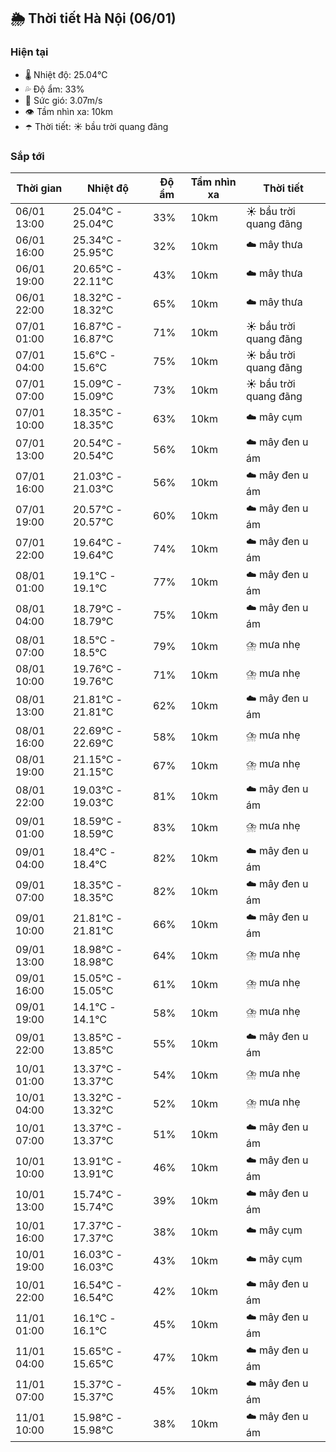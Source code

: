 ## 🌦️ Thời tiết Hà Nội (06/01)

### Hiện tại

- 🌡️ Nhiệt độ: 25.04℃
- 💦 Độ ẩm: 33%
- 💨 Sức gió: 3.07m/s
- 👁️ Tầm nhìn xa: 10km
- ☂️ Thời tiết: ☀️ bầu trời quang đãng

### Sắp tới

| Thời gian | Nhiệt độ | Độ ẩm | Tầm nhìn xa | Thời tiết |
| --- | --- | --- | --- | --- |
| 06/01 13:00 | 25.04℃ - 25.04℃ | 33% | 10km | ☀️ bầu trời quang đãng |
| 06/01 16:00 | 25.34℃ - 25.95℃ | 32% | 10km | ☁️ mây thưa |
| 06/01 19:00 | 20.65℃ - 22.11℃ | 43% | 10km | ☁️ mây thưa |
| 06/01 22:00 | 18.32℃ - 18.32℃ | 65% | 10km | ☁️ mây thưa |
| 07/01 01:00 | 16.87℃ - 16.87℃ | 71% | 10km | ☀️ bầu trời quang đãng |
| 07/01 04:00 | 15.6℃ - 15.6℃ | 75% | 10km | ☀️ bầu trời quang đãng |
| 07/01 07:00 | 15.09℃ - 15.09℃ | 73% | 10km | ☀️ bầu trời quang đãng |
| 07/01 10:00 | 18.35℃ - 18.35℃ | 63% | 10km | ☁️ mây cụm |
| 07/01 13:00 | 20.54℃ - 20.54℃ | 56% | 10km | ☁️ mây đen u ám |
| 07/01 16:00 | 21.03℃ - 21.03℃ | 56% | 10km | ☁️ mây đen u ám |
| 07/01 19:00 | 20.57℃ - 20.57℃ | 60% | 10km | ☁️ mây đen u ám |
| 07/01 22:00 | 19.64℃ - 19.64℃ | 74% | 10km | ☁️ mây đen u ám |
| 08/01 01:00 | 19.1℃ - 19.1℃ | 77% | 10km | ☁️ mây đen u ám |
| 08/01 04:00 | 18.79℃ - 18.79℃ | 75% | 10km | ☁️ mây đen u ám |
| 08/01 07:00 | 18.5℃ - 18.5℃ | 79% | 10km | ⛈️ mưa nhẹ |
| 08/01 10:00 | 19.76℃ - 19.76℃ | 71% | 10km | ⛈️ mưa nhẹ |
| 08/01 13:00 | 21.81℃ - 21.81℃ | 62% | 10km | ☁️ mây đen u ám |
| 08/01 16:00 | 22.69℃ - 22.69℃ | 58% | 10km | ⛈️ mưa nhẹ |
| 08/01 19:00 | 21.15℃ - 21.15℃ | 67% | 10km | ⛈️ mưa nhẹ |
| 08/01 22:00 | 19.03℃ - 19.03℃ | 81% | 10km | ☁️ mây đen u ám |
| 09/01 01:00 | 18.59℃ - 18.59℃ | 83% | 10km | ⛈️ mưa nhẹ |
| 09/01 04:00 | 18.4℃ - 18.4℃ | 82% | 10km | ☁️ mây đen u ám |
| 09/01 07:00 | 18.35℃ - 18.35℃ | 82% | 10km | ☁️ mây đen u ám |
| 09/01 10:00 | 21.81℃ - 21.81℃ | 66% | 10km | ☁️ mây đen u ám |
| 09/01 13:00 | 18.98℃ - 18.98℃ | 64% | 10km | ⛈️ mưa nhẹ |
| 09/01 16:00 | 15.05℃ - 15.05℃ | 61% | 10km | ⛈️ mưa nhẹ |
| 09/01 19:00 | 14.1℃ - 14.1℃ | 58% | 10km | ⛈️ mưa nhẹ |
| 09/01 22:00 | 13.85℃ - 13.85℃ | 55% | 10km | ☁️ mây đen u ám |
| 10/01 01:00 | 13.37℃ - 13.37℃ | 54% | 10km | ⛈️ mưa nhẹ |
| 10/01 04:00 | 13.32℃ - 13.32℃ | 52% | 10km | ⛈️ mưa nhẹ |
| 10/01 07:00 | 13.37℃ - 13.37℃ | 51% | 10km | ☁️ mây đen u ám |
| 10/01 10:00 | 13.91℃ - 13.91℃ | 46% | 10km | ☁️ mây đen u ám |
| 10/01 13:00 | 15.74℃ - 15.74℃ | 39% | 10km | ☁️ mây đen u ám |
| 10/01 16:00 | 17.37℃ - 17.37℃ | 38% | 10km | ☁️ mây cụm |
| 10/01 19:00 | 16.03℃ - 16.03℃ | 43% | 10km | ☁️ mây cụm |
| 10/01 22:00 | 16.54℃ - 16.54℃ | 42% | 10km | ☁️ mây đen u ám |
| 11/01 01:00 | 16.1℃ - 16.1℃ | 45% | 10km | ☁️ mây đen u ám |
| 11/01 04:00 | 15.65℃ - 15.65℃ | 47% | 10km | ☁️ mây đen u ám |
| 11/01 07:00 | 15.37℃ - 15.37℃ | 45% | 10km | ☁️ mây đen u ám |
| 11/01 10:00 | 15.98℃ - 15.98℃ | 38% | 10km | ☁️ mây đen u ám |
